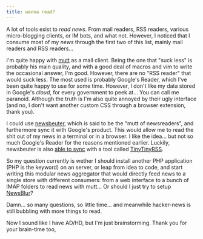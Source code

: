 ```yaml
---
title: wanna read?
---
```


A lot of tools exist to _read news_. From mail readers, RSS readers, various
micro-blogging clients, or IM bots, and what not. However, I noticed that I
consume most of my _news_ through the first two of this list, mainly mail
readers and RSS readers...

I'm quite happy with [mutt](http://mutt.org) as a mail client. Being the one
that "suck less" is probably his main quality, and with a good deal of macros
and vim to write the occasional answer, I'm good. However, there are no "RSS
reader" that would suck less. The most used is probably Google's Reader, which
I've been quite happy to use for some time. However, I don't like my data
stored in Google's _cloud_, for every government to peek at... You can call me
paranoid. Although the truth is I'm also quite annoyed by their ugly interface
(and no, I don't want another custom CSS through a browser extension, thank
you).

I could use [newsbeuter](http://newsbeuter.org/), which is said to be the
"mutt of newsreaders", and furthermore sync it with Google's product. This
would allow me to read the shit out of my news in a terminal or in a browser.
I like the idea... but not so much Google's Reader for the reasons mentioned
earlier. Luckily, newsbeuter is also [able to
sync](http://code.google.com/p/newsbeuter/issues/detail?id=243) with a tool
called [TinyTinyRSS](http://tt-rss.org/).

So my question currently is wether I should install another PHP application
(PHP is the keyword) on an server, or leap from idea to code, and start
writing this modular news aggregator that would directly feed news to a single
store with different consumers: from a web interface to a bunch of IMAP
folders to read news with mutt... Or should I just try to setup
[NewsBlur](http://www.newsblur.com/)?

Damn... so many questions, so little time... and meanwhile hacker-news is
still bubbling with more things to read.

Now I sound like I have AD/HD, but I'm just brainstorming. Thank you for your
brain-time too,

